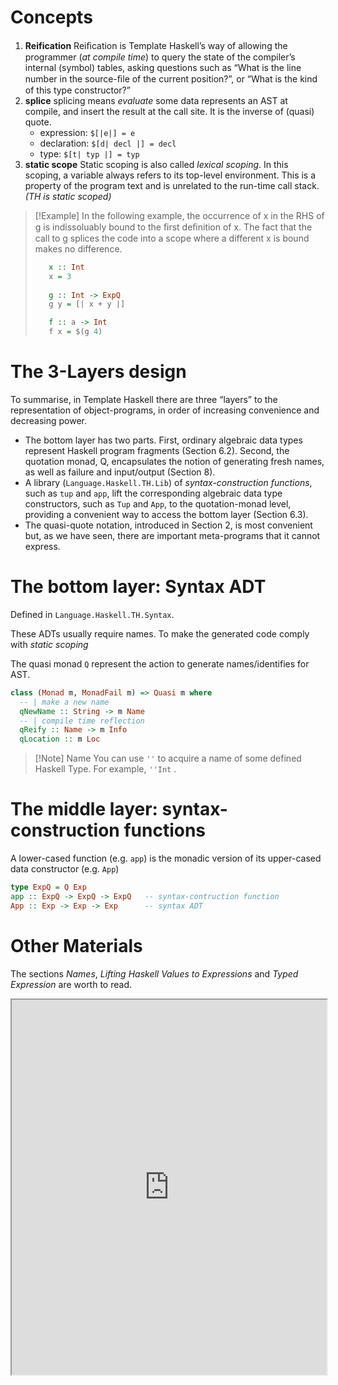 # Concepts

1. **Reification**
    Reiﬁcation is Template Haskell’s way of allowing the programmer (_at compile time_) to query the state of the compiler’s internal (symbol) tables, asking questions such as “What is the line number in the source-ﬁle of the current position?”, or “What is the kind of this type constructor?” 
2. **splice**
    splicing means _evaluate_ some data represents an AST at compile, and insert the result at the call site. It is the inverse of (quasi) quote.
    - expression: `$[|e|] = e`
    - declaration: `$[d| decl |] = decl`
    - type: `$[t| typ |] = typ`
3. **static scope**
    Static scoping is also called _lexical scoping_. In this scoping, a variable always refers to its top-level environment. This is a property of the program text and is unrelated to the run-time call stack. _(TH is static scoped)_

>[!Example]
> In the following example, the occurrence of x in the RHS
> of g is indissoluably bound to the ﬁrst deﬁnition of x. 
> The fact that the call to g splices the code into a scope 
> where a different x is bound makes no difference.
> ```haskell
>    x :: Int
>    x = 3
>    
>    g :: Int -> ExpQ 
>    g y = [| x + y |]
> 
>    f :: a -> Int 
>    f x = $(g 4)
> ```


# The 3-Layers design

To summarise, in Template Haskell there are three “layers” to the representation of object-programs, in order of increasing convenience and decreasing power.


- The bottom layer has two parts. First, ordinary algebraic data types represent Haskell program fragments (Section 6.2). Second, the quotation monad, Q, encapsulates the notion of generating fresh names, as well as failure and input/output (Section 8).
- A library (`Language.Haskell.TH.Lib`) of _syntax-construction functions_, such as `tup` and `app`, lift the corresponding algebraic data type constructors, such as `Tup` and `App`, to the quotation-monad level, providing a convenient way to access the bottom layer (Section 6.3).
- The quasi-quote notation, introduced in Section 2, is most convenient but, as we have seen, there are important meta-programs that it cannot express. 


# The bottom layer: Syntax ADT


Defined in `Language.Haskell.TH.Syntax`. 

These ADTs usually require names. 
To make the generated code comply with _static scoping_

The quasi monad `Q` represent the action to generate names/identifies for AST.


```haskell 
class (Monad m, MonadFail m) => Quasi m where 
  -- | make a new name 
  qNewName :: String -> m Name
  -- | compile time reflection
  qReify :: Name -> m Info 
  qLocation :: m Loc
```


>[!Note] Name
> You can use `''` to acquire a name of some defined Haskell Type.
> For example, `''Int` . 


# The middle layer: syntax-construction functions


A lower-cased function (e.g. `app`) is the monadic version of its upper-cased data constructor (e.g. `App`)

```haskell
type ExpQ = Q Exp
app :: ExpQ -> ExpQ -> ExpQ   -- syntax-contruction function
App :: Exp -> Exp -> Exp      -- syntax ADT
```




# Other Materials

The sections _Names_, _Lifting Haskell Values to Expressions_ and _Typed Expression_ are worth to read.

<iframe src="https://markkarpov.com/tutorial/th.html"
        width="100%" height="600">
</iframe>





